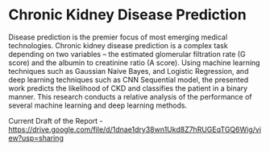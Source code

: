 # Chronic Kidney Disease Prediction
Disease prediction is the premier focus of most emerging medical technologies. Chronic 
kidney disease prediction is a complex task depending on two 
variables – the estimated glomerular filtration rate (G score) and 
the albumin to creatinine ratio (A score). Using machine learning 
techniques such as Gaussian Naive Bayes, and Logistic 
Regression, and deep learning techniques such as CNN 
Sequential model, the presented work predicts the likelihood of 
CKD and classifies the patient in a binary manner. This research 
conducts a relative analysis of the performance of several 
machine learning and deep learning methods.


Current Draft of the Report -
https://drive.google.com/file/d/1dnae1dry38wn1Ukd8Z7hRUGEqTGQ6Wig/view?usp=sharing